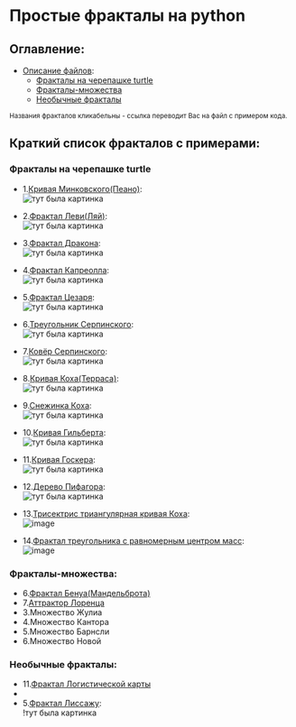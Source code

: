 # Простые фракталы на python

## Оглавление:
 - [Описание файлов](#Краткий-список-фракталов-с-примерами):
   - [Фракталы на черепашке turtle](#Фракталы-на-черепашке-turtle)
   - [Фракталы-множества](#Фракталы-множества)
   - [Необычные фракталы](#Необычные-фракталы)

<small>Названия фракталов кликабельны - ссылка переводит Вас на файл с примером кода.</small>

## Краткий список фракталов с примерами:
### Фракталы на черепашке turtle
 - 1.[Кривая Минковского(Пеано)](https://github.com/MitrichevGeorge/kvart/blob/main/mink.py):<br>
   ![тут была картинка](https://github.com/MitrichevGeorge/kvart/blob/main/img/mink.png)
   
 - 2.[Фрактал Леви(Ляй)](https://github.com/MitrichevGeorge/kvart/blob/main/levi.py):<br>
   ![тут была картинка](https://github.com/MitrichevGeorge/kvart/blob/main/img/levi.png)
   
 - 3.[Фрактал Дракона](https://github.com/MitrichevGeorge/kvart/blob/main/dragon.py):<br>
   ![тут была картинка](https://github.com/MitrichevGeorge/kvart/blob/main/img/dragon.png)
   
 - 4.[Фрактал Капреолла](https://github.com/MitrichevGeorge/kvart/blob/main/capreol.py):<br>
   ![тут была картинка](https://github.com/MitrichevGeorge/kvart/blob/main/img/capreol.png)

 - 5.[Фрактал Цезаря](https://github.com/MitrichevGeorge/kvart/blob/main/cesar.py):<br>
   ![тут была картинка](https://github.com/MitrichevGeorge/kvart/blob/main/img/cesar.png)
   
 - 6.[Треугольник Серпинского](https://github.com/MitrichevGeorge/kvart/blob/main/serp.py):<br>
   ![тут была картинка](https://github.com/MitrichevGeorge/kvart/blob/main/img/serp.png)
   
 - 7.[Ковёр Серпинского](https://github.com/MitrichevGeorge/kvart/blob/main/sqr.py):<br>
   ![тут была картинка](https://github.com/MitrichevGeorge/kvart/blob/main/img/serp_carpt.png)
   
 - 8.[Кривая Коха(Терраса)](https://github.com/MitrichevGeorge/kvart/blob/main/snkoh.py):<br>
   ![тут была картинка](https://github.com/MitrichevGeorge/kvart/blob/main/img/snkoh.png)
   
 - 9.[Снежинка Коха](https://github.com/MitrichevGeorge/kvart/blob/main/koh.py):<br>
   ![тут была картинка](https://github.com/MitrichevGeorge/kvart/blob/main/img/koh_snwf.png)

 - 10.[Кривая Гильберта](https://github.com/MitrichevGeorge/kvart/blob/main/hilbert.py):<br>
   ![тут была картинка](https://github.com/MitrichevGeorge/kvart/blob/main/img/hilbert.png)
   
 - 11.[Кривая Госкера](https://github.com/MitrichevGeorge/kvart/blob/main/hosker.py):<br>
   ![тут была картинка](https://github.com/MitrichevGeorge/kvart/blob/main/img/hoscer.png)

 - 12.[Дерево Пифагора](https://github.com/MitrichevGeorge/kvart/blob/main/piftre.py):<br>
   ![тут была картинка](https://github.com/MitrichevGeorge/kvart/blob/main/img/piftre.png)

 - 13.[Трисектрис триангулярная кривая Коха](https://github.com/MitrichevGeorge/kvart/blob/main/tris.py):<br>
   ![image](https://github.com/user-attachments/assets/7b0f6b5c-1db9-4663-9cca-55f010d7efa2)
 
 - 14.[Фрактал треугольника с равномерным центром масс](https://github.com/MitrichevGeorge/kvart/blob/main/trin.py):<br>
   ![image](https://github.com/user-attachments/assets/13d48d8f-f54d-4450-b2e1-a86b93f63d26)


 ### Фракталы-множества:
 - 6.[Фрактал Бенуа(Мандельброта)](https://github.com/MitrichevGeorge/kvart/blob/main/mand.py)
 - 7.[Аттрактор Лоренца](https://github.com/MitrichevGeorge/kvart/blob/main/lorenz.py)
 - 3.Множество Жулиа
 - 4.Множество Кантора
 - 5.Множество Барнсли
 - 6.Множество Новой

 ### Необычные фракталы:
 - 11.[Фрактал Логистической карты](https://github.com/MitrichevGeorge/kvart/blob/main/lmap.py)
 - 
 - 5.[Фрактал Лиссажу](https://github.com/MitrichevGeorge/kvart/blob/main/lissaj.py):<br>
   !тут была картинка
